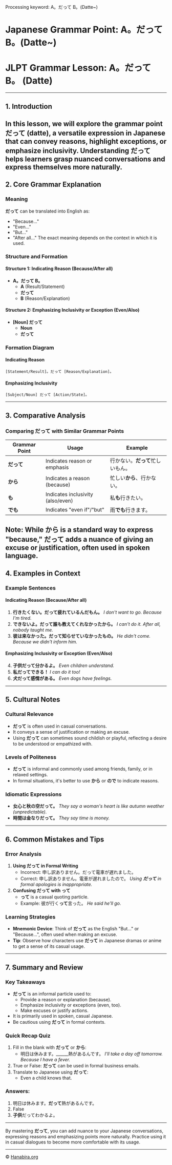 Processing keyword: A。だって B。(Datte~)
# Japanese Grammar Point: A。だって B。(Datte~)
# JLPT Grammar Lesson: **A。だって B。** (Datte)

---
## 1. Introduction
In this lesson, we will explore the grammar point **だって** (datte), a versatile expression in Japanese that can convey reasons, highlight exceptions, or emphasize inclusivity. Understanding **だって** helps learners grasp nuanced conversations and express themselves more naturally.
---
## 2. Core Grammar Explanation
### Meaning
**だって** can be translated into English as:
- "Because..."
- "Even..."
- "But..."
- "After all..."
The exact meaning depends on the context in which it is used.
### Structure and Formation
#### **Structure 1**: Indicating Reason (Because/After all)
- **A。だって B。**
  - **A** (Result/Statement)
  - **だって**
  - **B** (Reason/Explanation)
#### **Structure 2**: Emphasizing Inclusivity or Exception (Even/Also)
- **[Noun] だって**
  - **Noun**
  - **だって**
### Formation Diagram
#### **Indicating Reason**
```plaintext
[Statement/Result]。だって [Reason/Explanation]。
```
#### **Emphasizing Inclusivity**
```plaintext
[Subject/Noun] だって [Action/State]。
```
---
## 3. Comparative Analysis
### Comparing **だって** with Similar Grammar Points
| Grammar Point | Usage                             | Example                              |
|---------------|-----------------------------------|--------------------------------------|
| **だって**     | Indicates reason or emphasis      | 行かない。**だって**忙しいもん。         |
| **から**       | Indicates a reason (because)      | 忙しい**から**、行かない。             |
| **も**         | Indicates inclusivity (also/even) | 私**も**行きたい。                     |
| **でも**       | Indicates "even if"/"but"         | 雨**でも**行きます。                   |
**Note**: While **から** is a standard way to express "because," **だって** adds a nuance of giving an excuse or justification, often used in spoken language.
---
## 4. Examples in Context
### Example Sentences
#### **Indicating Reason (Because/After all)**
1. **行きたくない。だって疲れているんだもん。**
   *I don't want to go. Because I'm tired.*
2. **できないよ。だって誰も教えてくれなかったから。**
   *I can't do it. After all, nobody taught me.*
3. **彼は来なかった。だって知らせていなかったもの。**
   *He didn't come. Because we didn't inform him.*
#### **Emphasizing Inclusivity or Exception (Even/Also)**
4. **子供だって分かるよ。**
   *Even children understand.*
5. **私だってできる！**
   *I can do it too!*
6. **犬だって感情がある。**
   *Even dogs have feelings.*
---
## 5. Cultural Notes
### Cultural Relevance
- **だって** is often used in casual conversations.
- It conveys a sense of justification or making an excuse.
- Using **だって** can sometimes sound childish or playful, reflecting a desire to be understood or empathized with.
### Levels of Politeness
- **だって** is informal and commonly used among friends, family, or in relaxed settings.
- In formal situations, it's better to use **から** or **ので** to indicate reasons.
### Idiomatic Expressions
- **女心と秋の空だって。**
  *They say a woman's heart is like autumn weather (unpredictable).*
- **時間は金なりだって。**
  *They say time is money.*
---
## 6. Common Mistakes and Tips
### Error Analysis
1. **Using だって in Formal Writing**
   - Incorrect: 申し訳ありません。だって電車が遅れました。
   - Correct: 申し訳ありません。電車が遅れましたので。
   *Using **だって** in formal apologies is inappropriate.*
2. **Confusing だって with って**
   - **って** is a casual quoting particle.
   - Example: 彼が行く**って**言った。
     *He said he'll go.*
### Learning Strategies
- **Mnemonic Device**: Think of **だって** as the English "But..." or "Because...", often used when making an excuse.
- **Tip**: Observe how characters use **だって** in Japanese dramas or anime to get a sense of its casual usage.
---
## 7. Summary and Review
### Key Takeaways
- **だって** is an informal particle used to:
  - Provide a reason or explanation (because).
  - Emphasize inclusivity or exceptions (even, too).
  - Make excuses or justify actions.
- It is primarily used in spoken, casual Japanese.
- Be cautious using **だって** in formal contexts.
### Quick Recap Quiz
1. Fill in the blank with **だって** or **から**:
   - 明日は休みます。______熱があるんです。
     *I'll take a day off tomorrow. Because I have a fever.*
2. True or False: **だって** can be used in formal business emails.
3. Translate to Japanese using **だって**:
   - Even a child knows that.
### Answers:
1. 明日は休みます。**だって**熱があるんです。
2. False
3. **子供**だってわかるよ。
---
By mastering **だって**, you can add nuance to your Japanese conversations, expressing reasons and emphasizing points more naturally. Practice using it in casual dialogues to become more comfortable with its usage.


---

© [Hanabira.org](https://hanabira.org)
